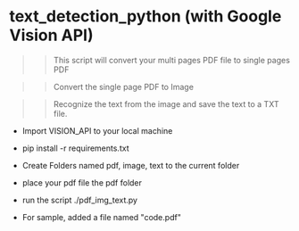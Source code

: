 # text_detection_python (with Google Vision API)

>>This script will convert your multi pages PDF file to single pages PDF

>>Convert the single page PDF to Image

>>Recognize the text from the image and save the text to a TXT file.

* Import VISION_API to your local machine

* pip install -r requirements.txt

* Create Folders named pdf, image, text to the current folder

* place your pdf file the pdf folder

* run the script ./pdf_img_text.py

* For sample, added a file named "code.pdf"
